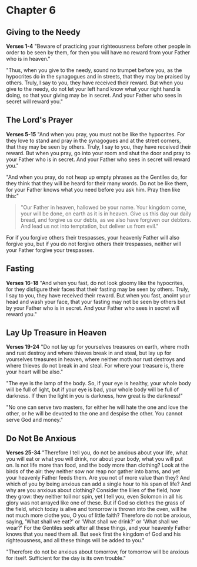 # Chapter 6
## Giving to the Needy
**Verses 1-4**
"Beware of practicing your righteousness before other people in order to be seen by them, for then you will have no reward from your Father who is in heaven."

"Thus, when you give to the needy, sound no trumpet before you, as the hypocrites do in the synagogues and in streets, that they may be praised by others. Truly, I say to you, they have received their reward. But when you give to the needy, do not let your left hand know what your right hand is doing, so that your giving may be in secret. And your Father who sees in secret will reward you."

## The Lord's Prayer
**Verses 5-15**
"And when you pray, you must not be like the hypocrites. For they love to stand and pray in the synagogues and at the street corners, that they may be seen by others. Truly, I say to you, they have received their reward. But when you pray, go into your room and shut the door and pray to your Father who is in secret. And your Father who sees in secret will reward you."

"And when you pray, do not heap up empty phrases as the Gentiles do, for they think that they will be heard for their many words. Do not be like them, for your Father knows what you need before you ask him. Pray then like this:"

> "Our Father in heaven,
> hallowed be your name.
> Your kingdom come,
> your will be done,
> on earth as it is in heaven.
> Give us this day our daily bread,
> and forgive us our debts,
> as we also have forgiven our debtors.
> And lead us not into temptation,
> but deliver us from evil."

For if you forgive others their trespasses, your heavenly Father will also forgive you, but if you do not forgive others their trespasses, neither will your Father forgive your trespasses.

## Fasting
**Verses 16-18**
"And when you fast, do not look gloomy like the hypocrites, for they disfigure their faces that their fasting may be seen by others. Truly, I say to you, they have received their reward. But when you fast, anoint your head and wash your face, that your fasting may not be seen by others but by your Father who is in secret. And your Father who sees in secret will reward you."

## Lay Up Treasure in Heaven
**Verses 19-24**
"Do not lay up for yourselves treasures on earth, where moth and rust destroy and where thieves break in and steal, but lay up for yourselves treasures in heaven, where neither moth nor rust destroys and where thieves do not break in and steal. For where your treasure is, there your heart will be also."

"The eye is the lamp of the body. So, if your eye is healthy, your whole body will be full of light, but if your eye is bad, your whole body will be full of darkness. If then the light in you is darkness, how great is the darkness!"

"No one can serve two masters, for either he will hate the one and love the other, or he will be devoted to the one and despise the other. You cannot serve God and money."

## Do Not Be Anxious
**Verses 25-34**
"Therefore I tell you, do not be anxious about your life, what you will eat or what you will drink, nor about your body, what you will put on. Is not life more than food, and the body more than clothing? Look at the birds of the air: they neither sow nor reap nor gather into barns, and yet your heavenly Father feeds them. Are you not of more value than they? And which of you by being anxious can add a single hour to his span of life? And why are you anxious about clothing? Consider the lilies of the field, how they grow: they neither toil nor spin, yet I tell you, even Solomon in all his glory was not arrayed like one of these. But if God so clothes the grass of the field, which today is alive and tomorrow is thrown into the oven, will he not much more clothe you, O you of little faith? Therefore do not be anxious, saying, 'What shall we eat?' or 'What shall we drink?' or 'What shall we wear?' For the Gentiles seek after all these things, and your heavenly Father knows that you need them all. But seek first the kingdom of God and his righteousness, and all these things will be added to you."

"Therefore do not be anxious about tomorrow, for tomorrow will be anxious for itself. Sufficient for the day is its own trouble."

